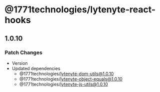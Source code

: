 # @1771technologies/lytenyte-react-hooks

## 1.0.10

### Patch Changes

- Version
- Updated dependencies
  - @1771technologies/lytenyte-dom-utils@1.0.10
  - @1771technologies/lytenyte-object-equals@1.0.10
  - @1771technologies/lytenyte-js-utils@1.0.10
